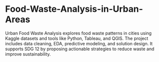 # Food-Waste-Analysis-in-Urban-Areas
Urban Food Waste Analysis explores food waste patterns in cities using Kaggle datasets and tools like Python, Tableau, and QGIS. The project includes data cleaning, EDA, predictive modeling, and solution design. It supports SDG 12 by proposing actionable strategies to reduce waste and improve sustainability.
